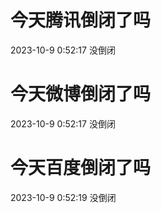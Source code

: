 # 今天腾讯倒闭了吗

2023-10-9 0:52:17 没倒闭

# 今天微博倒闭了吗

2023-10-9 0:52:17 没倒闭

# 今天百度倒闭了吗

2023-10-9 0:52:19 没倒闭

